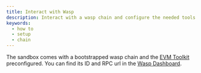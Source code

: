 ```yaml
---
title: Interact with Wasp
description: Interact with a wasp chain and configure the needed tools.
keywords:
  - how to
  - setup
  - chain
---
```


The sandbox comes with a bootstrapped wasp chain and the [EVM Toolkit](https://github.com/iotaledger/evm-toolkit) preconfigured. You can find its ID and RPC url in the [Wasp Dashboard](../references/endpoints.md#Wasp).

